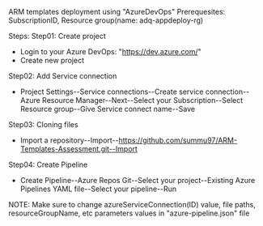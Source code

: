 ARM templates deployment using "AzureDevOps"
Prerequesites: SubscriptionID, Resource group(name: adq-appdeploy-rg)

Steps:
Step01: Create project
* Login to your Azure DevOps: "https://dev.azure.com/"
* Create new project

Step02: Add Service connection
* Project Settings--Service connections--Create service connection--Azure Resource Manager--Next--Select your Subscription--Select Resource group--Give Service connect name--Save

Step03: Cloning files
* Import a repository--Import--https://github.com/summu97/ARM-Templates-Assessment.git--Import

Step04: Create Pipeline
* Create Pipeline--Azure Repos Git--Select your project--Existing Azure Pipelines YAML file--Select your pipeline--Run

NOTE: Make sure to change azureServiceConnection(ID) value, file paths, resourceGroupName, etc parameters values in "azure-pipeline.json" file
